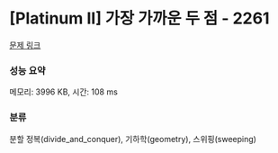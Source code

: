# [Platinum II] 가장 가까운 두 점 - 2261 

[문제 링크](https://www.acmicpc.net/problem/2261) 

### 성능 요약

메모리: 3996 KB, 시간: 108 ms

### 분류

분할 정복(divide_and_conquer), 기하학(geometry), 스위핑(sweeping)

